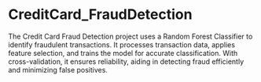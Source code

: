 # CreditCard_FraudDetection
 The Credit Card Fraud Detection project uses a Random Forest Classifier to identify fraudulent transactions. It processes transaction data, applies feature selection, and trains the model for accurate classification. With cross-validation, it ensures reliability, aiding in detecting fraud efficiently and minimizing false positives.
